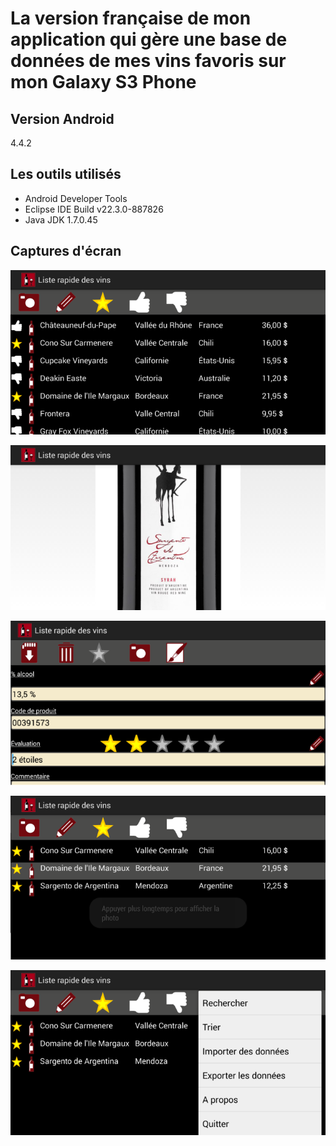 # La version française de mon application qui gère une base de données de mes vins favoris sur mon Galaxy S3 Phone



## Version Android

4.4.2

## Les outils utilisés

- Android Developer Tools
- Eclipse IDE Build v22.3.0-887826
- Java JDK 1.7.0.45

## Captures d'écran

![Screenshot1](Screenshot1.png)

![Screenshot2](Screenshot2.png)

![Screenshot3](Screenshot3.png)

![Screenshot4](Screenshot4.png)

![Screenshot5](Screenshot5.png)
